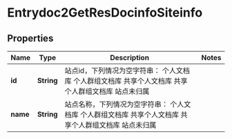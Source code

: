 # Entrydoc2GetResDocinfoSiteinfo

## Properties
Name | Type | Description | Notes
------------ | ------------- | ------------- | -------------
**id** | **String** | 站点id，下列情况为空字符串：  个人文档库  个人群组文档库  共享个人文档库  共享个人群组文档库  站点未归属 | 
**name** | **String** | 站点名称，下列情况为空字符串：  个人文档库  个人群组文档库  共享个人文档库  共享个人群组文档库  站点未归属 | 
